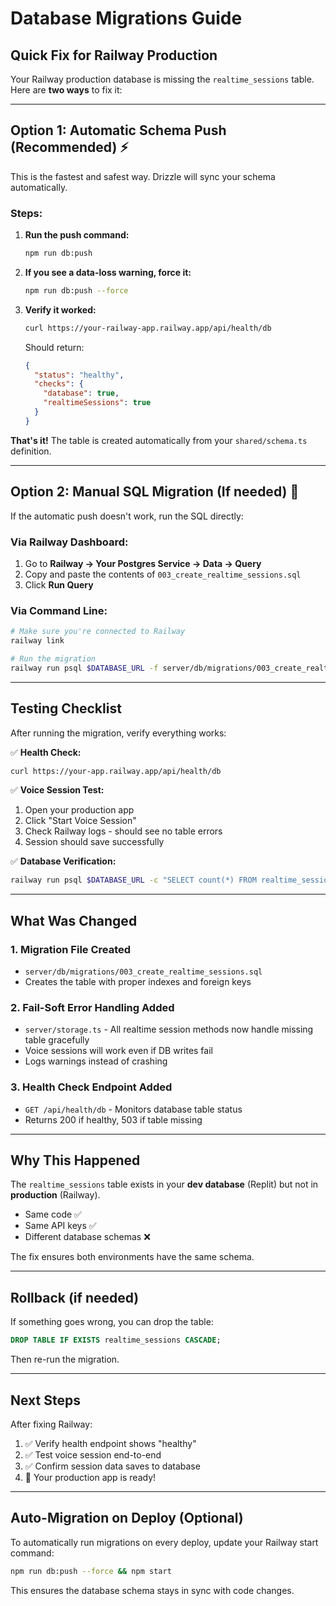 # Database Migrations Guide

## Quick Fix for Railway Production

Your Railway production database is missing the `realtime_sessions` table. Here are **two ways** to fix it:

---

## Option 1: Automatic Schema Push (Recommended) ⚡

This is the fastest and safest way. Drizzle will sync your schema automatically.

### Steps:

1. **Run the push command:**
   ```bash
   npm run db:push
   ```

2. **If you see a data-loss warning, force it:**
   ```bash
   npm run db:push --force
   ```

3. **Verify it worked:**
   ```bash
   curl https://your-railway-app.railway.app/api/health/db
   ```
   Should return:
   ```json
   {
     "status": "healthy",
     "checks": {
       "database": true,
       "realtimeSessions": true
     }
   }
   ```

**That's it!** The table is created automatically from your `shared/schema.ts` definition.

---

## Option 2: Manual SQL Migration (If needed) 🔧

If the automatic push doesn't work, run the SQL directly:

### Via Railway Dashboard:

1. Go to **Railway → Your Postgres Service → Data → Query**
2. Copy and paste the contents of `003_create_realtime_sessions.sql`
3. Click **Run Query**

### Via Command Line:

```bash
# Make sure you're connected to Railway
railway link

# Run the migration
railway run psql $DATABASE_URL -f server/db/migrations/003_create_realtime_sessions.sql
```

---

## Testing Checklist

After running the migration, verify everything works:

✅ **Health Check:**
```bash
curl https://your-app.railway.app/api/health/db
```

✅ **Voice Session Test:**
1. Open your production app
2. Click "Start Voice Session"
3. Check Railway logs - should see no table errors
4. Session should save successfully

✅ **Database Verification:**
```bash
railway run psql $DATABASE_URL -c "SELECT count(*) FROM realtime_sessions;"
```

---

## What Was Changed

### 1. **Migration File Created**
- `server/db/migrations/003_create_realtime_sessions.sql`
- Creates the table with proper indexes and foreign keys

### 2. **Fail-Soft Error Handling Added**
- `server/storage.ts` - All realtime session methods now handle missing table gracefully
- Voice sessions will work even if DB writes fail
- Logs warnings instead of crashing

### 3. **Health Check Endpoint Added**
- `GET /api/health/db` - Monitors database table status
- Returns 200 if healthy, 503 if table missing

---

## Why This Happened

The `realtime_sessions` table exists in your **dev database** (Replit) but not in **production** (Railway).

- Same code ✅
- Same API keys ✅  
- Different database schemas ❌

The fix ensures both environments have the same schema.

---

## Rollback (if needed)

If something goes wrong, you can drop the table:

```sql
DROP TABLE IF EXISTS realtime_sessions CASCADE;
```

Then re-run the migration.

---

## Next Steps

After fixing Railway:

1. ✅ Verify health endpoint shows "healthy"
2. ✅ Test voice session end-to-end
3. ✅ Confirm session data saves to database
4. 🎉 Your production app is ready!

---

## Auto-Migration on Deploy (Optional)

To automatically run migrations on every deploy, update your Railway start command:

```bash
npm run db:push --force && npm start
```

This ensures the database schema stays in sync with code changes.
